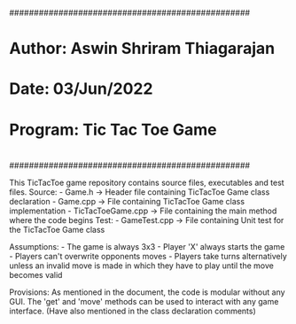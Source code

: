 #################################################
#								#
#	Author:	Aswin Shriram Thiagarajan	#
#	Date:		03/Jun/2022				#
#	Program:	Tic Tac Toe Game			#
#								#
#################################################

This TicTacToe game repository contains source files, executables and test files.
Source:
	- Game.h			->		Header file containing TicTacToe Game class declaration
	- Game.cpp			->		File containing TicTacToe Game class implementation
	- TicTacToeGame.cpp	->		File containing the main method where the code begins
Test:
	- GameTest.cpp		->		File containing Unit test for the TicTacToe Game class

Assumptions:
	- The game is always 3x3
	- Player 'X' always starts the game
	- Players can't overwrite opponents moves
	- Players take turns alternatively unless an invalid move is made in which they have to play until the move becomes valid

Provisions:
	As mentioned in the document, the code is modular without any GUI. The 'get' and 'move' methods can be used to interact with any game interface. (Have also mentioned in the class declaration comments)